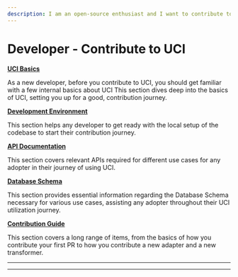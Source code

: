 ```yaml
---
description: I am an open-source enthusiast and I want to contribute to the Sunbird UCI
---
```


# Developer - Contribute to UCI&#x20;

****[**UCI Basics**](uci-basics/)****

As a new developer, before you contribute to UCI, you should get familiar with a few internal basics about UCI This section dives deep into the basics of UCI, setting you up for a good, contribution journey.

****[**Development Environment**](development-environment/)****

This section helps any developer to get ready with the local setup of the codebase to start their contribution journey.

****[**API Documentation**](api-documentation/)****

This section covers relevant APIs required for different use cases for any adopter in their journey of using UCI.

****[**Database Schema**](database-schema/)****

This section provides essential information regarding the Database Schema necessary for various use cases, assisting any adopter throughout their UCI utilization journey.

****[**Contribution Guide**](contribution-guide/)****

This section covers a long range of items, from the basics of how you contribute your first PR to how you contribute a new adapter and a new transformer.

****

****
